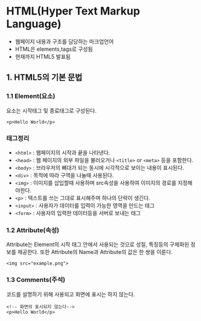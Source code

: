 # HTML(Hyper Text Markup Language)
- 웹페이지 내용과 구조를 담당하는 마크업언어
- HTML은 elements,tags로 구성됨
- 현재까지 HTML5 발표됨

## 1. HTML5의 기본 문법

### 1.1 Element(요소)
요소는 시작태그 및 종료태그로 구성된다.

```
<p>Hello World</p>
```

### 태그정리
* `<html>` : 웹페이지의 시작과 끝을 나타낸다.
* `<head>` : 웹 페이지의 외부 파일을 불러오거나 `<title>` or `<meta>` 등을 포함한다.
* `<body>` : 브라우저의 뼈대가 되는 동시에 시각적으로 보이는 내용이 표시된다.
* `<div>` : 목적에 따라 구역을 나눌때 사용된다.
* `<img>` : 이미지를 삽입할때 사용하며 src속성을 사용하여 이미지의 경로를 지정해야한다.
* `<p>` : 텍스트를 쓰는 그대로 표시해주며 하나의 단락이 생긴다.
* `<input>` : 사용자가 데이터를 입력이 가능한 영역을 만드는 태그
* `<form>` : 사용자의 입력한 데이터등을 서버로 보내는 태그

### 1.2 Attribute(속성)
Attribute는 Element의 시작 태그 안에서 사용되는 것으로 성질, 특징등의 구체화된 정보를 제공한다.
또한 Attribute의 Name과 Attribute의 값은 한 쌍을 이룬다.
```
<img src="example.png"> 
```

### 1.3 Comments(주석)
코드를 설명하기 위해 사용되고 화면에 표시는 하지 않는다.
```
<!-- 화면의 표시되지 않는다-->
<p>Hello World</p>
```
